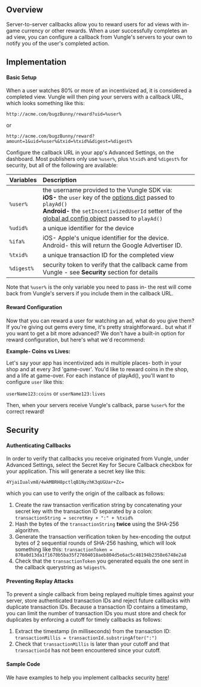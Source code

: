## Overview

Server-to-server callbacks allow you to reward users for ad views with in-game currency or other rewards. When a user successfully completes an ad view, you can configure a callback from Vungle's servers to your own to notify you of the user's completed action.

## Implementation

#### Basic Setup

When a user watches 80% or more of an incentivized ad, it is considered a completed view. Vungle will then ping your servers with a callback URL, which looks something like this:

`http://acme.com/bugzBunny/reward?uid=%user%`

or

`http://acme.com/bugzBunny/reward?amount=1&uid=%user%&txid=%txid%&digest=%digest%`

Configure the callback URL in your app's Advanced Settings, on the dashboard. Most publishers only use `%user%`, plus `%txid%` and `%digest%` for security, but all of the following are available:

| Variables  | Description | 
| :--------- |:----------- |
| `%user%`   | the username provided to the Vungle SDK via: <br>**iOS-** the `user` key of the [options dict](https://github.com/Vungle/vungle-resources/blob/master/iOS-resources/iOS-advanced-settings.md) passed to `playAd()` <br>**Android-** the `setIncentivizedUserId` setter of the [global ad config object](https://github.com/Vungle/vungle-resources/blob/master/Android-resources/android-advanced-settings.md) passed to `playAd()` |
| `%udid%`   | a unique identifier for the device | 
| `%ifa%`    | iOS- Apple's unique identifier for the device. Android- this will return the Google Advertiser ID. |
| `%txid%`   | a unique transaction ID for the completed view |
| `%digest%` | security token to verify that the callback came from Vungle - see **Security** section for details | 

Note that `%user%` is the only variable you need to pass in- the rest will come back from Vungle's servers if you include them in the callback URL.

#### Reward Configuration

Now that you can reward a user for watching an ad, what do you give them? If you're giving out gems every time, it's pretty straightforward..  but what if you want to get a bit more advanced? We don't have a built-in option for reward configuration, but here's what we'd recommend:

**Example- Coins vs Lives:**

Let's say your app has incentivized ads in multiple places- both in your shop and at every 3rd 'game-over'. You'd like to reward coins in the shop, and a life at game-over. For each instance of playAd(), you'll want to configure `user` like this:

`userName123:coins` or `userName123:lives`

Then, when your servers receive Vungle's callback, parse `%user%` for the correct reward!

## Security

#### Authenticating Callbacks

In order to verify that callbacks you receive originated from Vungle, under Advanced Settings, select the Secret Key for Secure Callback checkbox for your application. This will generate a secret key like this:

`4YjaiIualvm8/4wkMBRH8pctlqB1NyzhK3qUGUar+Zc=`

which you can use to verify the origin of the callback as follows:

1. Create the raw transaction verification string by concatenating your secret key with the transaction ID separated by a colon:
`transactionString = secretKey + ":" + %txid%`
2. Hash the bytes of the `transactionString` **twice** using the SHA-256 algorithm.
3. Generate the transaction verification token by hex-encoding the output bytes of 2 sequential rounds of SHA-256 hashing, which will look something like this:
`transactionToken = 870a0d13da1f1670b5ba35f27604018aeb804d5e6ac5c48194b2358e6748e2a8`
4. Check that the `transactionToken` you generated equals the one sent in the callback querystring as `%digest%`. 

#### Preventing Replay Attacks

To prevent a single callback from being replayed multiple times against your server, store authenticated transaction IDs and reject future callbacks with duplicate transaction IDs. Because a transaction ID contains a timestamp, you can limit the number of transaction IDs you must store and check for duplicates by enforcing a cutoff for timely callbacks as follows:

1. Extract the timestamp (in milliseconds) from the transaction ID:
`transactionMillis = transactionId.substringAfter(":")`
2. Check that `transactionMillis` is later than your cutoff and that `transactionId` has not been encountered since your cutoff.

#### Sample Code

We have examples to help you implement callbacks security [here](https://github.com/Vungle/vungle-resources/blob/master/Incentivized-ads-resources/security-sample-code.md)!
